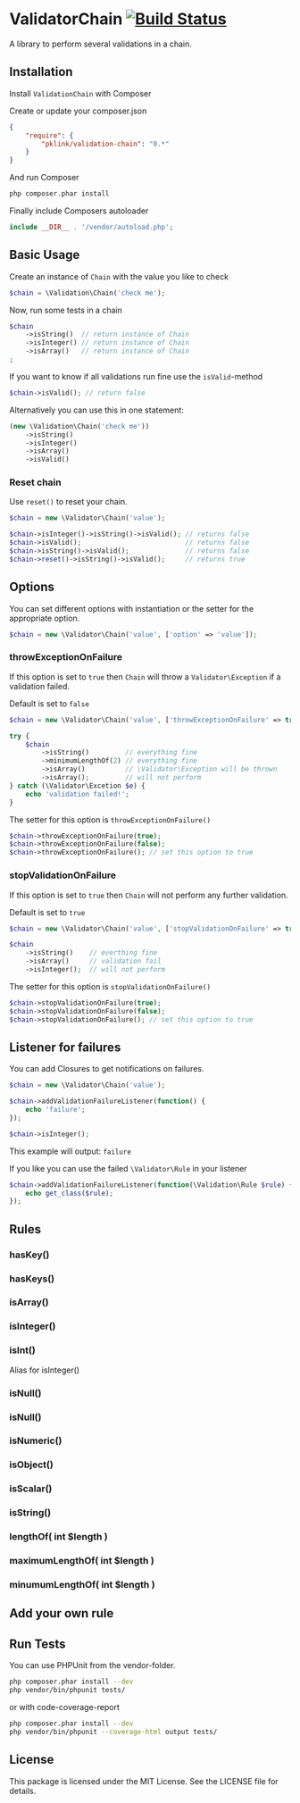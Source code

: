# ValidatorChain [![Build Status](https://travis-ci.org/pklink/ValidatorChain.png?branch=master)](https://travis-ci.org/pklink/ValidatorChain)


A library to perform several validations in a chain.

## Installation

Install `ValidationChain` with Composer

Create or update your composer.json

```json
{
    "require": {
        "pklink/validation-chain": "0.*"
    }
}
```

And run Composer

```sh
php composer.phar install
```

Finally include Composers autoloader

```php
include __DIR__ . '/vendor/autoload.php';
```





## Basic Usage

Create an instance of `Chain` with the value you like to check

```php
$chain = \Validation\Chain('check me');
```

Now, run some tests in a chain

```php
$chain
    ->isString()  // return instance of Chain
    ->isInteger() // return instance of Chain
    ->isArray()   // return instance of Chain
;
```

If you want to know if all validations run fine use the `isValid`-method

```php
$chain->isValid(); // return false
```

Alternatively you can use this in one statement:

```php
(new \Validation\Chain('check me'))
    ->isString()
    ->isInteger()
    ->isArray()
    ->isValid()
```



### Reset chain

Use `reset()` to reset your chain.

```php
$chain = new \Validator\Chain('value');

$chain->isInteger()->isString()->isValid(); // returns false
$chain->isValid();                          // returns false
$chain->isString()->isValid();              // returns false
$chain->reset()->isString()->isValid();     // returns true
```





## Options

You can set different options with instantiation or the setter for the appropriate option.

```php
$chain = new \Validator\Chain('value', ['option' => 'value']);
```



### throwExceptionOnFailure

If this option is set to `true` then `Chain` will throw a `Validator\Exception` if a validation failed.

Default is set to `false`

```php
$chain = new \Validator\Chain('value', ['throwExceptionOnFailure' => true]);

try {
    $chain
        ->isString()         // everything fine
        ->minimumLengthOf(2) // everything fine
        ->isArray()          // \Validator\Exception will be thrown
        ->isArray();         // will not perform
} catch (\Validator\Excetion $e) {
    echo 'validation failed!';
}
```

The setter for this option is `throwExceptionOnFailure()`

```php
$chain->throwExceptionOnFailure(true);
$chain->throwExceptionOnFailure(false);
$chain->throwExceptionOnFailure(); // set this option to true
```


### stopValidationOnFailure

If this option is set to `true` then `Chain` will not perform any further validation.

Default is set to `true`

```php
$chain = new \Validator\Chain('value', ['stopValidationOnFailure' => true]);

$chain
    ->isString()    // everthing fine
    ->isArray()     // validation fail
    ->isInteger();  // will not perform
```

The setter for this option is `stopValidationOnFailure()`

```php
$chain->stopValidationOnFailure(true);
$chain->stopValidationOnFailure(false);
$chain->stopValidationOnFailure(); // set this option to true
```





## Listener for failures

You can add Closures to get notifications on failures.

```php
$chain = new \Validator\Chain('value');

$chain->addValidationFailureListener(function() {
    echo 'failure';
});

$chain->isInteger();
```

This example will output: `failure`

If you like you can use the failed `\Validator\Rule` in your listener

```php
$chain->addValidationFailureListener(function(\Validation\Rule $rule) {
    echo get_class($rule);
});
```





## Rules


### hasKey()

### hasKeys()

### isArray()

### isInteger()

### isInt()

Alias for isInteger()

### isNull()

### isNull()

### isNumeric()

### isObject()

### isScalar()

### isString()

### lengthOf( int $length )

### maximumLengthOf( int $length )

### minumumLengthOf( int $length )





## Add your own rule





## Run Tests

You can use PHPUnit from the vendor-folder.

```sh
php composer.phar install --dev
php vendor/bin/phpunit tests/
```

or with code-coverage-report

```sh
php composer.phar install --dev
php vendor/bin/phpunit --coverage-html output tests/
```





## License

This package is licensed under the MIT License. See the LICENSE file for details.